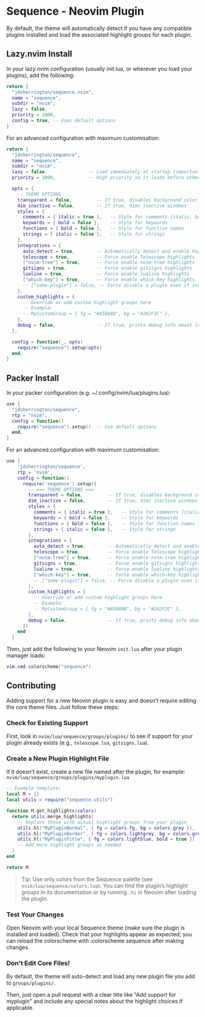 # Sequence - Neovim Plugin

By default, the theme will automatically detect if you have any compatible plugins installed and load the associated highlight groups for each plugin.

## Lazy.nvim Install

In your lazy.nvim configuration (usually init.lua, or wherever you load your plugins), add the following:

```lua
return {
  "jdsherrington/sequence.nvim",
  name = "sequence",
  subdir = "nvim",
  lazy = false,
  priority = 1000,
  config = true, -- Uses default options
}
```

For an advanced configuration with maximum customisation:

```lua
return {
  "jdsherrington/sequence",
  name = "sequence",
  subdir = "nvim",
  lazy = false,               -- Load immediately at startup (important for colorschemes)
  priority = 1000,            -- High priority so it loads before other plugins

  opts = {
    -- THEME OPTIONS
    transparent = false,         -- If true, disables background color (for terminal transparency)
    dim_inactive = false,        -- If true, dims inactive windows
    styles = {
      comments = { italic = true },   -- Style for comments (italic, bold, underline, etc.)
      keywords = { bold = false },    -- Style for keywords
      functions = { bold = false },   -- Style for function names
      strings = { italic = false },   -- Style for strings
    },
    integrations = {
      auto_detect = true,        -- Automatically detect and enable highlights for installed plugins
      telescope = true,          -- Force enable Telescope highlights (optional, auto-detect usually enough)
      ["nvim-tree"] = true,      -- Force enable nvim-tree highlights
      gitsigns = true,           -- Force enable gitsigns highlights
      lualine = true,            -- Force enable lualine highlights
      ["which-key"] = true,      -- Force enable which-key highlights
      -- ["some-plugin"] = false, -- Force disable a plugin even if installed
    },
    custom_highlights = {
      -- Override or add custom highlight groups here
      -- Example:
      -- MyCustomGroup = { fg = "#A5888B", bg = "#2A2F3C" },
    },
    debug = false,               -- If true, prints debug info about loaded plugins and highlights
  },

  config = function(_, opts)
    require("sequence").setup(opts)
  end,
}
```

## Packer Install

In your packer configuration (e.g. ~/.config/nvim/lua/plugins.lua):

```lua
use {
  "jdsherrington/sequence",
  rtp = "nvim",
  config = function()
    require("sequence").setup()  -- Use default options
  end,
}
```

For an advanced configuration with maximum customisation:

```lua
use {
    'jdsherrington/sequence',
    rtp = 'nvim',
    config = function()
      require('sequence').setup({
        -- === THEME OPTIONS ===
        transparent = false,         -- If true, disables background color (for terminal transparency)
        dim_inactive = false,        -- If true, dims inactive windows
        styles = {
          comments = { italic = true },   -- Style for comments (italic, bold, underline, etc.)
          keywords = { bold = false },    -- Style for keywords
          functions = { bold = false },   -- Style for function names
          strings = { italic = false },   -- Style for strings
        },
        integrations = {
          auto_detect = true,        -- Automatically detect and enable highlights for installed plugins
          telescope = true,          -- Force enable Telescope highlights (optional, auto-detect usually enough)
          ["nvim-tree"] = true,      -- Force enable nvim-tree highlights
          gitsigns = true,           -- Force enable gitsigns highlights
          lualine = true,            -- Force enable lualine highlights
          ["which-key"] = true,      -- Force enable which-key highlights
          -- ["some-plugin"] = false, -- Force disable a plugin even if installed
        },
        custom_highlights = {
          -- Override or add custom highlight groups here
          -- Example:
          -- MyCustomGroup = { fg = "#A5888B", bg = "#2A2F3C" },
        },
        debug = false,               -- If true, prints debug info about loaded plugins and highlights
      })
    end
  }
```

Then, just add the following to your Neovim `init.lua` after your plugin manager loads:

```lua
vim.cmd.colorscheme("sequence")
```

## Contributing

Adding support for a new Neovim plugin is easy and doesn’t require editing the core theme files. Just follow these steps:

### Check for Existing Support

First, look in `nvim/lua/sequence/groups/plugins/` to see if support for your plugin already exists (e.g., `telescope.lua`, `gitsigns.lua`).

### Create a New Plugin Highlight File

If it doesn’t exist, create a new file named after the plugin, for example: `nvim/lua/sequence/groups/plugins/myplugin.lua`

```lua
-- Example template:
local M = {}
local utils = require("sequence.utils")

function M.get_highlights(colors)
  return utils.merge_highlights(
    -- Replace these with actual highlight groups from your plugin
    utils.hl("MyPluginNormal", { fg = colors.fg, bg = colors.grey }),
    utils.hl("MyPluginBorder", { fg = colors.lightgrey, bg = colors.grey }),
    utils.hl("MyPluginTitle", { fg = colors.lightblue, bold = true })
    -- Add more highlight groups as needed
  )
end

return M
```

> Tip: Use only colors from the Sequence palette (see `nvim/lua/sequence/colors.lua`).
> You can find the plugin’s highlight groups in its documentation or by running `:hi` in Neovim after loading the plugin.

### Test Your Changes

Open Neovim with your local Sequence theme (make sure the plugin is installed and loaded). Check that your highlights appear as expected; you can reload the colorscheme with :colorscheme sequence after making changes.

### Don't Edit Core Files!

By default, the theme will auto-detect and load any new plugin file you add to `groups/plugins/`.

Then, just open a pull request with a clear title like "Add support for myplugin" and include any special notes about the highlight choices if applicable.
